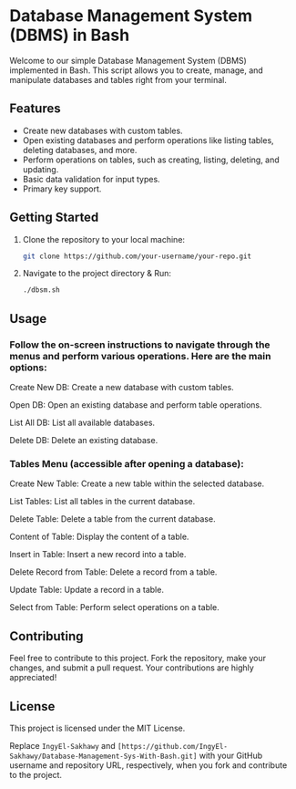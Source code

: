 
# Database Management System (DBMS) in Bash

Welcome to our simple Database Management System (DBMS) implemented in Bash. This script allows you to create, manage, and manipulate databases and tables right from your terminal.

## Features

- Create new databases with custom tables.
- Open existing databases and perform operations like listing tables, deleting databases, and more.
- Perform operations on tables, such as creating, listing, deleting, and updating.
- Basic data validation for input types.
- Primary key support.

## Getting Started

1. Clone the repository to your local machine:

   ```bash
   git clone https://github.com/your-username/your-repo.git

2. Navigate to the project directory & Run:
    ```bash
    ./dbsm.sh


## Usage

### Follow the on-screen instructions to navigate through the menus and perform various operations. Here are the main options:

Create New DB: Create a new database with custom tables.

Open DB: Open an existing database and perform table operations.

List All DB: List all available databases.

Delete DB: Delete an existing database.


### Tables Menu (accessible after opening a database):

Create New Table: Create a new table within the selected database.

List Tables: List all tables in the current database.

Delete Table: Delete a table from the current database.

Content of Table: Display the content of a table.

Insert in Table: Insert a new record into a table.

Delete Record from Table: Delete a record from a table.

Update Table: Update a record in a table.

Select from Table: Perform select operations on a table.


## Contributing
Feel free to contribute to this project. Fork the repository, make your changes, and submit a pull request. Your contributions are highly appreciated!

## License
This project is licensed under the MIT License.

Replace `IngyEl-Sakhawy` and `[https://github.com/IngyEl-Sakhawy/Database-Management-Sys-With-Bash.git]` with your GitHub username and repository URL, respectively, when you fork and contribute to the project.
